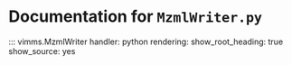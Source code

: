 # Documentation for `MzmlWriter.py`

::: vimms.MzmlWriter
    handler: python
    rendering:
      show_root_heading: true
      show_source: yes